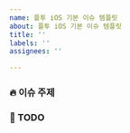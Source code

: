 ```yaml
---
name: 플투 iOS 기본 이슈 템플릿
about: 플투 iOS 기본 이슈 템플릿
title: ''
labels: ''
assignees: ''

---
```


### 🔥 이슈 주제

### 📝 TODO
